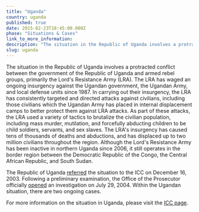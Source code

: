 ```yaml
---
title: "Uganda"
country: uganda
published: true
date: 2015-02-23T18:45:00.000Z
phase: "Situations & Cases"
link_to_more_information:
description: "The situation in the Republic of Uganda involves a protracted conflict between the government of the Republic of Uganda and armed rebel groups, primarily the Lord's Resistance Army. Within the Ugandan situation, there are two ongoing cases."
slug: uganda
---
```


The situation in the Republic of Uganda involves a protracted conflict between the government of the Republic of Uganda and armed rebel groups, primarily the Lord's Resistance Army (LRA). The LRA has waged an ongoing insurgency against the Ugandan government, the Ugandan Army, and local defense units since 1987. In carrying out their insurgency, the LRA has consistently targeted and directed attacks against civilians, including those civilians which the Ugandan Army has placed in internal displacement camps to better protect them against LRA attacks. As part of these attacks, the LRA used a variety of tactics to brutalize the civilian population, including mass murder, mutilation, and forcefully abducting children to be child soldiers, servants, and sex slaves. The LRA's insurgency has caused tens of thousands of deaths and abductions, and has displaced up to two million civilians throughout the region. Although the Lord's Resistance Army has been inactive in northern Uganda since 2006, it still operates in the border region between the Democratic Republic of the Congo, the Central African Republic, and South Sudan.

The Republic of Uganda [referred](http://www.icc-cpi.int/en_menus/icc/press%20and%20media/press%20releases/2004/Pages/president%20of%20uganda%20refers%20situation%20concerning%20the%20lord_s%20resistance%20army%20_lra_%20to%20the%20icc.aspx) the situation to the ICC on December 16, 2003. Following a preliminary examination, the Office of the Prosecutor officially [opened](http://www.icc-cpi.int/en_menus/icc/press%20and%20media/press%20releases/2004/Pages/prosecutor%20of%20the%20international%20criminal%20court%20opens%20an%20investigation%20into%20nothern%20uganda.aspx) an investigation on July 29, 2004. Within the Ugandan situation, there are two ongoing cases.

For more information on the situation in Uganda, please visit the [ICC page](http://www.icc-cpi.int/en_menus/icc/situations%20and%20cases/situations/situation%20icc%200204/Pages/situation%20index.aspx).

